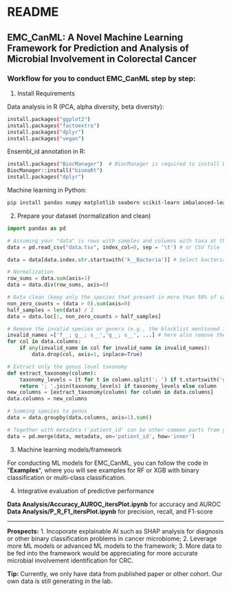# README

## EMC_CanML: A Novel Machine Learning Framework for Prediction and Analysis of Microbial Involvement in Colorectal Cancer

### Workflow for you to conduct EMC_CanML step by step:

1. Install Requirements

Data analysis in R (PCA, alpha diversity, beta diversity):
```bash
install.packages("ggplot2")
install.packages("factoextra")
install.packages("dplyr")
install.packages("vegan")
```
Ensembl_id annotation in R:
```bash
install.packages("BiocManager")  # BiocManager is required to install Bioconductor packages
BiocManager::install("biomaRt")
install.packages("dplyr")
```
Machine learning in Python:
```bash
pip install pandas numpy matplotlib seaborn scikit-learn imbalanced-learn
```
2. Prepare your dataset (normalization and clean)

```Python
import pandas as pd

# Assuming your "data" is rows with samples and columns with taxa at the species level
data = pd.read_csv("data.tsv", index_col=0, sep = '\t') # or CSV file

data = data[data.index.str.startswith('k__Bacteria')] # Select bacteria kingdom

# Normalization
row_sums = data.sum(axis=1)
data = data.div(row_sums, axis=0)

# Data clean (keep only the species that present in more than 50% of samples)
non_zero_counts = (data > 0).sum(axis=0)
half_samples = len(data) / 2
data = data.loc[:, non_zero_counts > half_samples]

# Remove the invalid species or genera (e.g., the blacklist mentioned in our study)
invalid_names =['f__; g__; s__','g__; s__', ...] # here also remove the empty (or un-identified taxa)
for col in data.columns:
    if any(invalid_name in col for invalid_name in invalid_names):
        data.drop(col, axis=1, inplace=True)

# Extract only the genus level taxonomy
def extract_taxonomy(column):
    taxonomy_levels = [t for t in column.split('; ') if t.startswith('g__')]
    return '; '.join(taxonomy_levels) if taxonomy_levels else column
new_columns = [extract_taxonomy(column) for column in data.columns]
data.columns = new_columns

# Summing species to genus
data = data.groupby(data.columns, axis=1).sum()

# Together with metadata ('patient_id' can be other common parts from your data)
data = pd.merge(data, metadata, on='patient_id', how='inner') 
```
3. Machine learning models/framework

For conducting ML models for EMC_CanML, you can follow the code in "<b>Examples</b>", where you will see examples for RF or XGB with binary classification or multi-class classification.

4. Integrative evaluation of predictive performance

<b>Data Analysis/Accuracy_AUROC_itersPlot.ipynb</b> for accuracy and AUROC
<b>Data Analysis/P_R_F1_itersPlot.ipynb</b> for precision, recall, and F1-score


-------------------------------------

<b>Prospects:</b> 1. Incoporate explainable AI such as SHAP analysis for diagnosis or other binary classification problems in cancer microbiome; 2. Leverage more ML models or advanced ML models to the framework; 3. More data to be fed into the framework would be appreciating for more accurate microbial involvement identification for CRC.

<b>Tip:</b> Currently, we only have data from published paper or other cohort. Our own data is still generating in the lab.
